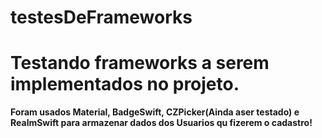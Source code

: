 # testesDeFrameworks

<h1> Testando frameworks a serem implementados no projeto. </h1>

<p><b>Foram usados Material, BadgeSwift, CZPicker(Ainda  aser testado) e RealmSwift para armazenar dados dos Usuarios qu fizerem o cadastro!</b></p>
